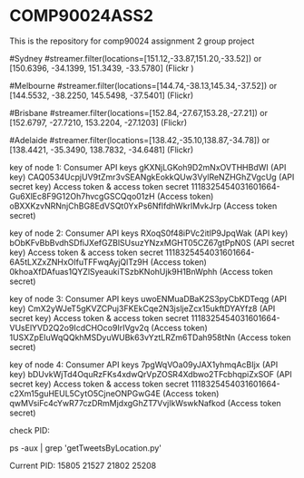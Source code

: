 # COMP90024ASS2
This is the repository for comp90024 assignment 2 group project


#Sydney
#streamer.filter(locations=[151.12,-33.87,151.20,-33.52])  or [150.6396, -34.1399, 151.3439, -33.5780] (Flickr )
    
    
#Melbourne
#streamer.filter(locations=[144.74,-38.13,145.34,-37.52])  or [144.5532, -38.2250, 145.5498, -37.5401] (Flickr)
    
    
#Brisbane
#streamer.filter(locations=[152.84,-27.67,153.28,-27.21])  or [152.6797, -27.7210, 153.2204, -27.1203] (Flickr)
       
#Adelaide
#streamer.filter(locations=[138.42,-35.10,138.87,-34.78])  or [138.4421, -35.3490, 138.7832, -34.6481] (Flickr)

key of node 1:
Consumer API keys
gKXNjLGKoh9D2mNxOVTHHBdWI (API key)
CAQ0534UcpjUV9tZmr3vSEANgkEokkQUw3VylReNZHGhZVgcUg (API secret key)
Access token & access token secret
1118325454031601664-Gu6XlEc8F9G12Oh7hvcgGSCQqo01zH (Access token)
oBXXKzvNRNnjChBG8EdVSQt0YxPs6NfIfdhWkrIMvkJrp (Access token secret)

key of node 2:
Consumer API keys
RXoqS0f48iPVc2itIP9JpqWak (API key)
bObKFvBbBvdhSDfiJXefGZBlSUsuzYNzxMGHT05CZ67gtPpN0S (API secret key)
Access token & access token secret
1118325454031601664-6A5tLXZxZNHxOIfuTFFwqAyjQlTz9H (Access token)
0khoaXfDAfuas1QYZlSyeaukiTSzbKNohUjk9H1BnWphh (Access token secret)

key of node 3:
Consumer API keys
uwoENMuaDBaK2S3pyCbKDTeqg (API key)
CmX2yWJeT5gKVZCPuj3FKEkCqe2N3jsljeZcx15ukftDYAYfz8 (API secret key)
Access token & access token secret
1118325454031601664-VUsElYVD2Q2o9IcdCHOco9IrIVgv2q (Access token)
1USXZpEIuWqQQkhMSDyuWUBk63vYztLRZm6TDah958tNn (Access token secret)

key of node 4:
Consumer API keys
7pgWqVOa09yJAX1yhmqAcBIjx (API key)
bDUvkWjTd4OquRzFKs4xdwQrVpZOSR4Xdbwo2TFcbhqpiZxSOF (API secret key)
Access token & access token secret
1118325454031601664-c2Xm15guHEUL5CytO5CjneONPGwG4E (Access token)
qwMVsiFc4cYwR77czDRmMjdxgGhZT7VvjIkWswkNafkod (Access token secret)

check PID:

ps -aux | grep 'getTweetsByLocation.py'


Current PID: 15805  21527 21802 25208


